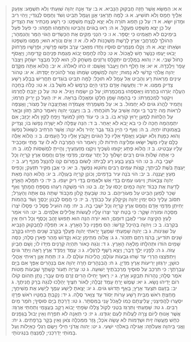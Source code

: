  > א א: הַמַּשָּׂא אֲשֶׁר חָזָה חֲבַקּוּק הַנָּבִיא.
 > א ב: עַד אָנָה יְהוָה שִׁוַּעְתִּי וְלֹא תִשְׁמָע:  אֶזְעַק אֵלֶיךָ חָמָס וְלֹא תוֹשִׁיעַ.
 > א ג: לָמָּה תַרְאֵנִי אָוֶן וְעָמָל תַּבִּיט וְשֹׁד וְחָמָס לְנֶגְדִּי; וַיְהִי רִיב וּמָדוֹן יִשָּׂא.
 > א ד: עַל כֵּן תָּפוּג תּוֹרָה וְלֹא יֵצֵא לָנֶצַח מִשְׁפָּט:  כִּי רָשָׁע מַכְתִּיר אֶת הַצַּדִּיק עַל כֵּן יֵצֵא מִשְׁפָּט מְעֻקָּל.
 > א ה: רְאוּ בַגּוֹיִם וְהַבִּיטוּ וְהִתַּמְּהוּ תְּמָהוּ:  כִּי פֹעַל פֹּעֵל בִּימֵיכֶם לֹא תַאֲמִינוּ כִּי יְסֻפָּר.
 > א ו: כִּי הִנְנִי מֵקִים אֶת הַכַּשְׂדִּים הַגּוֹי הַמַּר וְהַנִּמְהָר; הַהוֹלֵךְ לְמֶרְחֲבֵי אֶרֶץ לָרֶשֶׁת מִשְׁכָּנוֹת לֹּא לוֹ.
 > א ז: אָיֹם וְנוֹרָא הוּא; מִמֶּנּוּ מִשְׁפָּטוֹ וּשְׂאֵתוֹ יֵצֵא.
 > א ח: וְקַלּוּ מִנְּמֵרִים סוּסָיו וְחַדּוּ מִזְּאֵבֵי עֶרֶב וּפָשׁוּ פָּרָשָׁיו; וּפָרָשָׁיו מֵרָחוֹק יָבֹאוּ יָעֻפוּ כְּנֶשֶׁר חָשׁ לֶאֱכוֹל.
 > א ט: כֻּלֹּה לְחָמָס יָבוֹא מְגַמַּת פְּנֵיהֶם קָדִימָה; וַיֶּאֱסֹף כַּחוֹל שֶׁבִי.
 > א י: וְהוּא בַּמְּלָכִים יִתְקַלָּס וְרֹזְנִים מִשְׂחָק לוֹ; הוּא לְכָל מִבְצָר יִשְׂחָק וַיִּצְבֹּר עָפָר וַיִּלְכְּדָהּ.
 > א יא: אָז חָלַף רוּחַ וַיַּעֲבֹר וְאָשֵׁם:  זוּ כֹחוֹ לֵאלֹהוֹ.
 > א יב: הֲלוֹא אַתָּה מִקֶּדֶם יְהוָה אֱלֹהַי קְדֹשִׁי לֹא נָמוּת; יְהוָה לְמִשְׁפָּט שַׂמְתּוֹ וְצוּר לְהוֹכִיחַ יְסַדְתּוֹ.
 > א יג: טְהוֹר עֵינַיִם מֵרְאוֹת רָע וְהַבִּיט אֶל עָמָל לֹא תוּכָל:  לָמָּה תַבִּיט בּוֹגְדִים תַּחֲרִישׁ בְּבַלַּע רָשָׁע צַדִּיק מִמֶּנּוּ.
 > א יד: וַתַּעֲשֶׂה אָדָם כִּדְגֵי הַיָּם כְּרֶמֶשׂ לֹא מֹשֵׁל בּוֹ.
 > א טו: כֻּלֹּה בְּחַכָּה הֵעֲלָה יְגֹרֵהוּ בְחֶרְמוֹ וְיַאַסְפֵהוּ בְּמִכְמַרְתּוֹ; עַל כֵּן יִשְׂמַח וְיָגִיל.
 > א טז: עַל כֵּן יְזַבֵּחַ לְחֶרְמוֹ וִיקַטֵּר לְמִכְמַרְתּוֹ:  כִּי בָהֵמָּה שָׁמֵן חֶלְקוֹ וּמַאֲכָלוֹ בְּרִאָה.
 > א יז: הַעַל כֵּן יָרִיק חֶרְמוֹ; וְתָמִיד לַהֲרֹג גּוֹיִם לֹא יַחְמוֹל.
 > ב א: עַל מִשְׁמַרְתִּי אֶעֱמֹדָה וְאֶתְיַצְּבָה עַל מָצוֹר; וַאֲצַפֶּה לִרְאוֹת מַה יְדַבֶּר בִּי וּמָה אָשִׁיב עַל תּוֹכַחְתִּי.
 > ב ב: וַיַּעֲנֵנִי יְהוָה וַיֹּאמֶר כְּתֹב חָזוֹן וּבָאֵר עַל הַלֻּחוֹת לְמַעַן יָרוּץ קוֹרֵא בוֹ.
 > ב ג: כִּי עוֹד חָזוֹן לַמּוֹעֵד וְיָפֵחַ לַקֵּץ וְלֹא יְכַזֵּב; אִם יִתְמַהְמָהּ חַכֵּה לוֹ כִּי בֹא יָבֹא לֹא יְאַחֵר.
 > ב ד: הִנֵּה עֻפְּלָה לֹא יָשְׁרָה נַפְשׁוֹ בּוֹ; וְצַדִּיק בֶּאֱמוּנָתוֹ יִחְיֶה.
 > ב ה: וְאַף כִּי הַיַּיִן בֹּגֵד גֶּבֶר יָהִיר וְלֹא יִנְוֶה:  אֲשֶׁר הִרְחִיב כִּשְׁאוֹל נַפְשׁוֹ וְהוּא כַמָּוֶת וְלֹא יִשְׂבָּע וַיֶּאֱסֹף אֵלָיו כָּל הַגּוֹיִם וַיִּקְבֹּץ אֵלָיו כָּל הָעַמִּים.
 > ב ו: הֲלוֹא אֵלֶּה כֻלָּם עָלָיו מָשָׁל יִשָּׂאוּ וּמְלִיצָה חִידוֹת לוֹ; וְיֹאמַר הוֹי הַמַּרְבֶּה לֹּא לוֹ עַד מָתַי וּמַכְבִּיד עָלָיו עַבְטִיט.
 > ב ז: הֲלוֹא פֶתַע יָקוּמוּ נֹשְׁכֶיךָ וְיִקְצוּ מְזַעְזְעֶיךָ; וְהָיִיתָ לִמְשִׁסּוֹת לָמוֹ.
 > ב ח: כִּי אַתָּה שַׁלּוֹתָ גּוֹיִם רַבִּים יְשָׁלּוּךָ כָּל יֶתֶר עַמִּים; מִדְּמֵי אָדָם וַחֲמַס אֶרֶץ קִרְיָה וְכָל יֹשְׁבֵי בָהּ.
 > ב ט: הוֹי בֹּצֵעַ בֶּצַע רָע לְבֵיתוֹ:  לָשׂוּם בַּמָּרוֹם קִנּוֹ לְהִנָּצֵל מִכַּף רָע.
 > ב י: יָעַצְתָּ בֹּשֶׁת לְבֵיתֶךָ; קְצוֹת עַמִּים רַבִּים וְחוֹטֵא נַפְשֶׁךָ.
 > ב יא: כִּי אֶבֶן מִקִּיר תִּזְעָק; וְכָפִיס מֵעֵץ יַעֲנֶנָּה.
 > ב יב: הוֹי בֹּנֶה עִיר בְּדָמִים; וְכוֹנֵן קִרְיָה בְּעַוְלָה.
 > ב יג: הֲלוֹא הִנֵּה מֵאֵת יְהוָה צְבָאוֹת; וְיִיגְעוּ עַמִּים בְּדֵי אֵשׁ וּלְאֻמִּים בְּדֵי רִיק יִעָפוּ.
 > ב יד: כִּי תִּמָּלֵא הָאָרֶץ לָדַעַת אֶת כְּבוֹד יְהוָה כַּמַּיִם יְכַסּוּ עַל יָם.
 > ב טו: הוֹי מַשְׁקֵה רֵעֵהוּ מְסַפֵּחַ חֲמָתְךָ וְאַף שַׁכֵּר לְמַעַן הַבִּיט עַל מְעוֹרֵיהֶם.
 > ב טז: שָׂבַעְתָּ קָלוֹן מִכָּבוֹד שְׁתֵה גַם אַתָּה וְהֵעָרֵל; תִּסּוֹב עָלֶיךָ כּוֹס יְמִין יְהוָה וְקִיקָלוֹן עַל כְּבוֹדֶךָ.
 > ב יז: כִּי חֲמַס לְבָנוֹן יְכַסֶּךָּ וְשֹׁד בְּהֵמוֹת יְחִיתַן מִדְּמֵי אָדָם וַחֲמַס אֶרֶץ קִרְיָה וְכָל יֹשְׁבֵי בָהּ.
 > ב יח: מָה הוֹעִיל פֶּסֶל כִּי פְסָלוֹ יֹצְרוֹ מַסֵּכָה וּמוֹרֶה שָּׁקֶר:  כִּי בָטַח יֹצֵר יִצְרוֹ עָלָיו לַעֲשׂוֹת אֱלִילִים אִלְּמִים.
 > ב יט: הוֹי אֹמֵר לָעֵץ הָקִיצָה עוּרִי לְאֶבֶן דּוּמָם; הוּא יוֹרֶה הִנֵּה הוּא תָּפוּשׂ זָהָב וָכֶסֶף וְכָל רוּחַ אֵין בְּקִרְבּוֹ.
 > ב כ: וַיהוָה בְּהֵיכַל קָדְשׁוֹ:  הַס מִפָּנָיו כָּל הָאָרֶץ.
 > ג א: תְּפִלָּה לַחֲבַקּוּק הַנָּבִיא עַל שִׁגְיֹנוֹת.
 > ג ב: יְהוָה שָׁמַעְתִּי שִׁמְעֲךָ יָרֵאתִי יְהוָה פָּעָלְךָ בְּקֶרֶב שָׁנִים חַיֵּיהוּ בְּקֶרֶב שָׁנִים תּוֹדִיעַ; בְּרֹגֶז רַחֵם תִּזְכּוֹר.
 > ג ג: אֱלוֹהַּ מִתֵּימָן יָבוֹא וְקָדוֹשׁ מֵהַר פָּארָן סֶלָה; כִּסָּה שָׁמַיִם הוֹדוֹ וּתְהִלָּתוֹ מָלְאָה הָאָרֶץ.
 > ג ד: וְנֹגַהּ כָּאוֹר תִּהְיֶה קַרְנַיִם מִיָּדוֹ לוֹ; וְשָׁם חֶבְיוֹן עֻזֹּה.
 > ג ה: לְפָנָיו יֵלֶךְ דָּבֶר; וְיֵצֵא רֶשֶׁף לְרַגְלָיו.
 > ג ו: עָמַד וַיְמֹדֶד אֶרֶץ רָאָה וַיַּתֵּר גּוֹיִם וַיִּתְפֹּצְצוּ הַרְרֵי עַד שַׁחוּ גִּבְעוֹת עוֹלָם; הֲלִיכוֹת עוֹלָם לוֹ.
 > ג ז: תַּחַת אָוֶן רָאִיתִי אָהֳלֵי כוּשָׁן; יִרְגְּזוּן יְרִיעוֹת אֶרֶץ מִדְיָן.
 > ג ח: הֲבִנְהָרִים חָרָה יְהוָה אִם בַּנְּהָרִים אַפֶּךָ אִם בַּיָּם עֶבְרָתֶךָ:  כִּי תִרְכַּב עַל סוּסֶיךָ מַרְכְּבֹתֶיךָ יְשׁוּעָה.
 > ג ט: עֶרְיָה תֵעוֹר קַשְׁתֶּךָ שְׁבֻעוֹת מַטּוֹת אֹמֶר סֶלָה; נְהָרוֹת תְּבַקַּע אָרֶץ.
 > ג י: רָאוּךָ יָחִילוּ הָרִים זֶרֶם מַיִם עָבָר; נָתַן תְּהוֹם קוֹלוֹ רוֹם יָדֵיהוּ נָשָׂא.
 > ג יא: שֶׁמֶשׁ יָרֵחַ עָמַד זְבֻלָה; לְאוֹר חִצֶּיךָ יְהַלֵּכוּ לְנֹגַהּ בְּרַק חֲנִיתֶךָ.
 > ג יב: בְּזַעַם תִּצְעַד אָרֶץ; בְּאַף תָּדוּשׁ גּוֹיִם.
 > ג יג: יָצָאתָ לְיֵשַׁע עַמֶּךָ לְיֵשַׁע אֶת מְשִׁיחֶךָ; מָחַצְתָּ רֹּאשׁ מִבֵּית רָשָׁע עָרוֹת יְסוֹד עַד צַוָּאר סֶלָה.
 > ג יד: נָקַבְתָּ בְמַטָּיו רֹאשׁ פְּרָזָו יִסְעֲרוּ לַהֲפִיצֵנִי; עֲלִיצֻתָם כְּמוֹ לֶאֱכֹל עָנִי בַּמִּסְתָּר.
 > ג טו: דָּרַכְתָּ בַיָּם סוּסֶיךָ; חֹמֶר מַיִם רַבִּים.
 > ג טז: שָׁמַעְתִּי וַתִּרְגַּז בִּטְנִי לְקוֹל צָלְלוּ שְׂפָתַי יָבוֹא רָקָב בַּעֲצָמַי וְתַחְתַּי אֶרְגָּז:  אֲשֶׁר אָנוּחַ לְיוֹם צָרָה לַעֲלוֹת לְעַם יְגוּדֶנּוּ.
 > ג יז: כִּי תְאֵנָה לֹא תִפְרָח וְאֵין יְבוּל בַּגְּפָנִים כִּחֵשׁ מַעֲשֵׂה זַיִת וּשְׁדֵמוֹת לֹא עָשָׂה אֹכֶל; גָּזַר מִמִּכְלָה צֹאן וְאֵין בָּקָר בָּרְפָתִים.
 > ג יח: וַאֲנִי בַּיהוָה אֶעְלוֹזָה:  אָגִילָה בֵּאלֹהֵי יִשְׁעִי.
 > ג יט: יְהוִה אֲדֹנָי חֵילִי וַיָּשֶׂם רַגְלַי כָּאַיָּלוֹת וְעַל בָּמוֹתַי יַדְרִכֵנִי; לַמְנַצֵּחַ בִּנְגִינוֹתָי.
